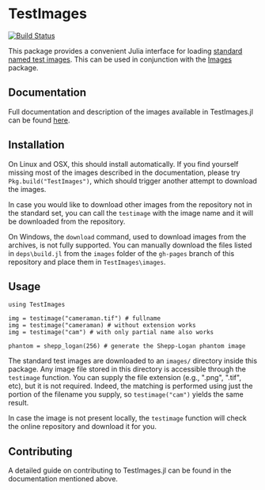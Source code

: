# TestImages

[![Build Status](https://travis-ci.org/JuliaImages/TestImages.jl.png)](https://travis-ci.org/JuliaImages/TestImages.jl)

This package provides a convenient Julia interface for loading
[standard named test images](https://en.wikipedia.org/wiki/Standard_test_image).
This can be used in conjunction with the
[Images](https://github.com/JuliaImages/Images.jl) package.

## Documentation

Full documentation and description of the images available in TestImages.jl can be found [here](https://testimages.juliaimages.org/).

## Installation

On Linux and OSX, this should install automatically. If you find yourself missing most of the images described in the documentation, please try `Pkg.build("TestImages")`, which should trigger another attempt to download the images.

In case you would like to download other images from the repository not in the standard set, you can call the ```testimage``` with the image name and it will be downloaded from the repository.

On Windows, the ```download``` command, used to download images from the archives, is not fully supported. You can manually download the files listed in ```deps\build.jl``` from the ```images``` folder of the ```gh-pages``` branch of this repository and place them in ```TestImages\images```.

## Usage

```
using TestImages

img = testimage("cameraman.tif") # fullname
img = testimage("cameraman) # without extension works
img = testimage("cam") # with only partial name also works

phantom = shepp_logan(256) # generate the Shepp-Logan phantom image
```

The standard test images are downloaded to an `images/` directory
inside this package.  Any image file stored in this directory is
accessible through the `testimage` function.  You can supply the file
extension (e.g., ".png", ".tif", etc), but it is not required. Indeed,
the matching is performed using just the portion of the filename you
supply, so `testimage("cam")` yields the same result.

In case the image is not present locally, the ```testimage``` function will check the online repository and download it for you.

## Contributing

A detailed guide on contributing to TestImages.jl can be found in the documentation mentioned above.
